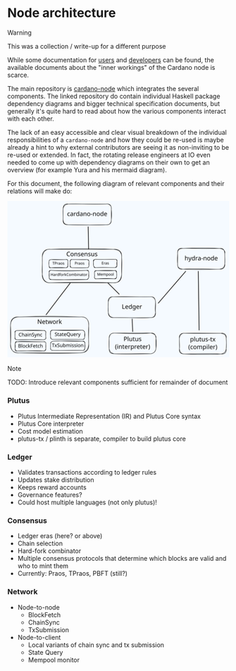 # Node architecture

> [!WARNING]
> This was a collection / write-up for a different purpose

While some documentation for [users](https://docs.cardano.org/about-cardano/explore-more/cardano-architecture/) and [developers](https://developers.cardano.org/docs/get-started/cardano-node/cardano-components) can be found, the available documents about the "inner workings" of the Cardano node is scarce.

The main repository is [cardano-node](https://github.com/IntersectMBO/cardano-node) which integrates the several components. The linked repository do contain individual Haskell package dependency diagrams and bigger technical specification documents, but generally it's quite hard to read about how the various components interact with each other.

The lack of an easy accessible and clear visual breakdown of the individual responsibilities of a `cardano-node` and how they could be re-used is maybe already a hint to why external contributors are seeing it as non-inviting to be re-used or extended. In fact, the rotating release engineers at IO even needed to come up with dependency diagrams on their own to get an overview (for example Yura and his mermaid diagram).

For this document, the following diagram of relevant components and their relations will make do:

![](components.excalidraw.svg)

> [!NOTE]
> TODO: Introduce relevant components sufficient for remainder of document

### Plutus

- Plutus Intermediate Representation (IR) and Plutus Core syntax
- Plutus Core interpreter
- Cost model estimation
- plutus-tx / plinth is separate, compiler to build plutus core

### Ledger
- Validates transactions according to ledger rules
- Updates stake distribution
- Keeps reward accounts
- Governance features?
- Could host multiple languages (not only plutus)!

### Consensus
- Ledger eras (here? or above)
- Chain selection
- Hard-fork combinator
- Multiple consensus protocols that determine which blocks are valid and who to mint them
- Currently: Praos, TPraos, PBFT (still?)

### Network
- Node-to-node
  - BlockFetch
  - ChainSync
  - TxSubmission
- Node-to-client
  - Local variants of chain sync and tx submission
  - State Query
  - Mempool monitor
